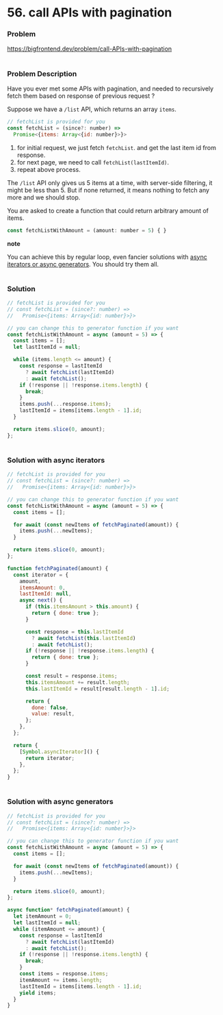 # 56. call APIs with pagination

### Problem

https://bigfrontend.dev/problem/call-APIs-with-pagination

#

### Problem Description

Have you ever met some APIs with pagination, and needed to recursively fetch them based on response of previous request ?

Suppose we have a `/list` API, which returns an array `items`.

```js
// fetchList is provided for you
const fetchList = (since?: number) =>
  Promise<{items: Array<{id: number}>}>
```

1. for initial request, we just fetch `fetchList`. and get the last item id from response.
2. for next page, we need to call `fetchList(lastItemId)`.
3. repeat above process.

The `/list` API only gives us 5 items at a time, with server-side filtering, it might be less than 5. But if none returned, it means nothing to fetch any more and we should stop.

You are asked to create a function that could return arbitrary amount of items.

```js
const fetchListWithAmount = (amount: number = 5) { }
```

**note**

You can achieve this by regular loop, even fancier solutions with [async iterators or async generators](https://javascript.info/async-iterators-generators). You should try them all.

#

### Solution

```js
// fetchList is provided for you
// const fetchList = (since?: number) =>
//   Promise<{items: Array<{id: number}>}>

// you can change this to generator function if you want
const fetchListWithAmount = async (amount = 5) => {
  const items = [];
  let lastItemId = null;

  while (items.length <= amount) {
    const response = lastItemId
      ? await fetchList(lastItemId)
      : await fetchList();
    if (!response || !response.items.length) {
      break;
    }
    items.push(...response.items);
    lastItemId = items[items.length - 1].id;
  }

  return items.slice(0, amount);
};
```

#

### Solution with async iterators

```js
// fetchList is provided for you
// const fetchList = (since?: number) =>
//   Promise<{items: Array<{id: number}>}>

// you can change this to generator function if you want
const fetchListWithAmount = async (amount = 5) => {
  const items = [];

  for await (const newItems of fetchPaginated(amount)) {
    items.push(...newItems);
  }

  return items.slice(0, amount);
};

function fetchPaginated(amount) {
  const iterator = {
    amount,
    itemsAmount: 0,
    lastItemId: null,
    async next() {
      if (this.itemsAmount > this.amount) {
        return { done: true };
      }

      const response = this.lastItemId
        ? await fetchList(this.lastItemId)
        : await fetchList();
      if (!response || !response.items.length) {
        return { done: true };
      }

      const result = response.items;
      this.itemsAmount += result.length;
      this.lastItemId = result[result.length - 1].id;

      return {
        done: false,
        value: result,
      };
    },
  };

  return {
    [Symbol.asyncIterator]() {
      return iterator;
    },
  };
}
```

#

### Solution with async generators

```js
// fetchList is provided for you
// const fetchList = (since?: number) =>
//   Promise<{items: Array<{id: number}>}>

// you can change this to generator function if you want
const fetchListWithAmount = async (amount = 5) => {
  const items = [];

  for await (const newItems of fetchPaginated(amount)) {
    items.push(...newItems);
  }

  return items.slice(0, amount);
};

async function* fetchPaginated(amount) {
  let itemAmount = 0;
  let lastItemId = null;
  while (itemAmount <= amount) {
    const response = lastItemId
      ? await fetchList(lastItemId)
      : await fetchList();
    if (!response || !response.items.length) {
      break;
    }
    const items = response.items;
    itemAmount += items.length;
    lastItemId = items[items.length - 1].id;
    yield items;
  }
}
```
